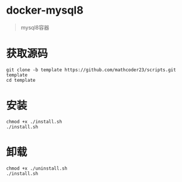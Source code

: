 # docker-mysql8
> mysql8容器

# 获取源码
```shell script
git clone -b template https://github.com/mathcoder23/scripts.git template
cd template
```

# 安装
```shell script
chmod +x ./install.sh
./install.sh
```

# 卸载
```shell script
chmod +x ./uninstall.sh
./install.sh
```